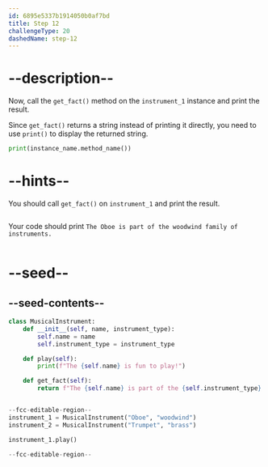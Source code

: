 ```yaml
---
id: 6895e5337b1914050b0af7bd
title: Step 12
challengeType: 20
dashedName: step-12
---
```


# --description--

Now, call the `get_fact()` method on the `instrument_1` instance and print the result.

Since `get_fact()` returns a string instead of printing it directly, you need to use `print()` to display the returned string.

```python
print(instance_name.method_name())
```

# --hints--

You should call `get_fact()` on `instrument_1` and print the result.

```js

```

Your code should print `The Oboe is part of the woodwind family of instruments.`

```js

```

# --seed--

## --seed-contents--

```py
class MusicalInstrument:
    def __init__(self, name, instrument_type):
        self.name = name
        self.instrument_type = instrument_type

    def play(self):
        print(f"The {self.name} is fun to play!")

    def get_fact(self):
        return f"The {self.name} is part of the {self.instrument_type} family of instruments."


--fcc-editable-region--
instrument_1 = MusicalInstrument("Oboe", "woodwind")
instrument_2 = MusicalInstrument("Trumpet", "brass")

instrument_1.play()

--fcc-editable-region--
```
